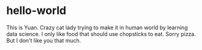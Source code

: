 # hello-world
This is Yuan. Crazy cat lady trying to make it in human world by learning data science.
I only like food that should use chopsticks to eat. Sorry pizza. But I don't like you that much.
